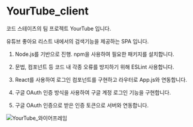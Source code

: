 # YourTube_client

코드 스테이츠의 팀 프로젝트 YourTube 입니다.

유튜브 좋아요 리스트 내에서의 검색기능을 제공하는 SPA 입니다.

1. Node.js를 기반으로 진행. npm을 사용하여 필요한 패키지를 설치합니다.

2. 문법, 컴포넌트 등 코드 내 각종 오류를 방지하기 위해 ESLint 사용합니다. 

3. React를 사용하여 로그인 컴포넌트를 구현하고 라우터로 App.js와 연동합니다.

4. 구글 OAuth 인증 방식을 사용하여 구글 계정 로그인 기능을 구현합니다.

5. 구글 OAuth 인증으로 받은 인증 토큰으로 서버와 연동합니다.

![YourTube_와이어프레임](https://user-images.githubusercontent.com/55314087/88186444-22c59900-cc70-11ea-97cf-27b4b12b4812.png)










